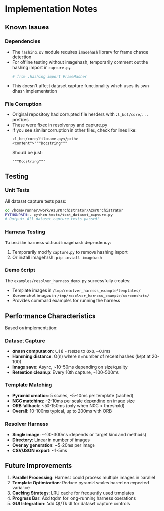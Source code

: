 # Implementation Notes

## Known Issues

### Dependencies
- The `hashing.py` module requires `imagehash` library for frame change detection
- For offline testing without imagehash, temporarily comment out the hashing import in `capture.py`:
  ```python
  # from .hashing import FrameHasher
  ```
- This doesn't affect dataset capture functionality which uses its own dhash implementation

### File Corruption
- Original repository had corrupted file headers with `zl_bot/core/...` prefixes
- These were fixed in resolver.py and capture.py
- If you see similar corruption in other files, check for lines like:
  ```
  zl_bot/core/filename.py</path>
  <content">"""Docstring"""
  ```
  Should be just:
  ```
  """Docstring"""
  ```

## Testing

### Unit Tests
All dataset capture tests pass:
```bash
cd /home/runner/work/AzurOrchistrator/AzurOrchistrator
PYTHONPATH=. python tests/test_dataset_capture.py
# Output: All dataset capture tests passed!
```

### Harness Testing
To test the harness without imagehash dependency:
1. Temporarily modify `capture.py` to remove hashing import
2. Or install imagehash: `pip install imagehash`

### Demo Script
The `examples/resolver_harness_demo.py` successfully creates:
- Template images in `/tmp/resolver_harness_example/templates/`
- Screenshot images in `/tmp/resolver_harness_example/screenshots/`
- Provides command examples for running the harness

## Performance Characteristics

Based on implementation:

### Dataset Capture
- **dhash computation**: O(1) - resize to 8x8, ~0.1ms
- **Hamming distance**: O(n) where n=number of recent hashes (kept at 20-100)
- **Image save**: Async, ~10-50ms depending on size/quality
- **Retention cleanup**: Every 10th capture, ~100-500ms

### Template Matching
- **Pyramid creation**: 5 scales, ~5-10ms per template (cached)
- **NCC matching**: ~2-10ms per scale depending on image size
- **ORB fallback**: ~50-150ms (only when NCC < threshold)
- **Overall**: 10-100ms typical, up to 200ms with ORB

### Resolver Harness
- **Single image**: ~100-300ms (depends on target kind and methods)
- **Directory**: Linear in number of images
- **Overlay generation**: ~5-20ms per image
- **CSV/JSON export**: ~1-5ms

## Future Improvements

1. **Parallel Processing**: Harness could process multiple images in parallel
2. **Template Optimization**: Reduce pyramid scales based on expected variance
3. **Caching Strategy**: LRU cache for frequently used templates
4. **Progress Bar**: Add tqdm for long-running harness operations
5. **GUI Integration**: Add Qt/Tk UI for dataset capture controls
